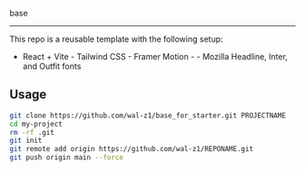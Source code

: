 base

---

This repo is a reusable template with the following setup:

- React + Vite - Tailwind CSS - Framer Motion - - Mozilla Headline, Inter, and Outfit fonts

## Usage

```bash
git clone https://github.com/wal-z1/base_for_starter.git PROJECTNAME
cd my-project
rm -rf .git
git init
git remote add origin https://github.com/wal-z1/REPONAME.git
git push origin main --force

```
